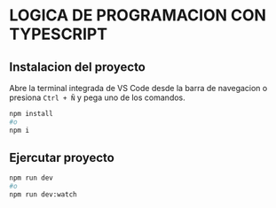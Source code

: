# LOGICA DE PROGRAMACION CON TYPESCRIPT
## Instalacion del proyecto
Abre la terminal integrada de VS Code desde la barra de navegacion o
presiona ``Ctrl + Ñ`` y pega uno de los comandos.

```bash
npm install
#o
npm i
```

## Ejercutar proyecto
```bash
npm run dev
#o
npm run dev:watch
```
